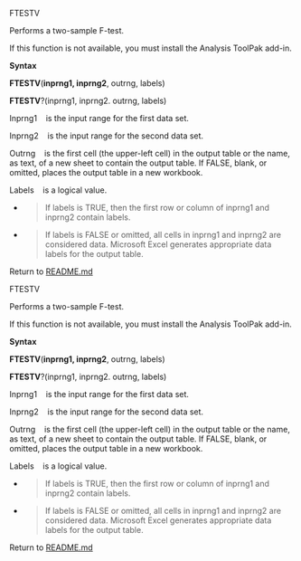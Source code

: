 FTESTV

Performs a two-sample F-test.

If this function is not available, you must install the Analysis ToolPak
add-in.

**Syntax**

**FTESTV**(**inprng1, inprng2**, outrng, labels)

**FTESTV**?(inprng1, inprng2. outrng, labels)

Inprng1    is the input range for the first data set.

Inprng2    is the input range for the second data set.

Outrng    is the first cell (the upper-left cell) in the output table or
the name, as text, of a new sheet to contain the output table. If FALSE,
blank, or omitted, places the output table in a new workbook.

Labels    is a logical value.

  - > If labels is TRUE, then the first row or column of inprng1 and
    > inprng2 contain labels.

  - > If labels is FALSE or omitted, all cells in inprng1 and inprng2
    > are considered data. Microsoft Excel generates appropriate data
    > labels for the output table.



Return to [README.md](README.md)

FTESTV

Performs a two-sample F-test.

If this function is not available, you must install the Analysis ToolPak
add-in.

**Syntax**

**FTESTV**(**inprng1, inprng2**, outrng, labels)

**FTESTV**?(inprng1, inprng2. outrng, labels)

Inprng1    is the input range for the first data set.

Inprng2    is the input range for the second data set.

Outrng    is the first cell (the upper-left cell) in the output table or
the name, as text, of a new sheet to contain the output table. If FALSE,
blank, or omitted, places the output table in a new workbook.

Labels    is a logical value.

  - > If labels is TRUE, then the first row or column of inprng1 and
    > inprng2 contain labels.

  - > If labels is FALSE or omitted, all cells in inprng1 and inprng2
    > are considered data. Microsoft Excel generates appropriate data
    > labels for the output table.



Return to [README.md](README.md)

